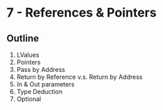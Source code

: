 # 7 - References & Pointers

## Outline
1. LValues
2. Pointers
3. Pass by Address
4. Return by Reference v.s. Return by Address
5. In & Out parameters
6. Type Deduction
7. Optional